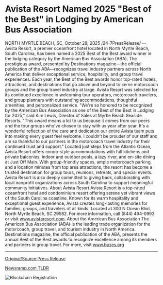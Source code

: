 # Avista Resort Named 2025 "Best of the Best" in Lodging by American Bus Association

NORTH MYRTLE BEACH, SC, October 28, 2025 /24-7PressRelease/ -- Avista Resort, a premier oceanfront hotel located in North Myrtle Beach, South Carolina, has been named a 2025 Best of the Best award winner in the lodging category by the American Bus Association (ABA). The prestigious award, presented by Destinations magazine—the official publication of the ABA—recognizes travel industry partners across North America that deliver exceptional service, hospitality, and group travel experiences.  Each year, the Best of the Best awards honor top-rated hotels, attractions, and destinations that go above and beyond to serve motorcoach groups and the group travel industry at large. Avista Resort was selected for its continued excellence in welcoming tour operators, motorcoach travelers, and group planners with outstanding accommodations, thoughtful amenities, and personalized service.  "We're so honored to be recognized by the American Bus Association as one of the Best of the Best in Lodging for 2025," said Kim Lewis, Director of Sales at Myrtle Beach Seaside Resorts. "This award means a lot to us because it comes from our peers and the tour groups who've chosen to stay with us year after year. It's a wonderful reflection of the care and dedication our entire Avista team puts into making every guest feel welcome. I couldn't be prouder of our staff and am so thankful to our partners in the motorcoach travel industry for their continued trust and support."  Located just steps from the Atlantic Ocean, Avista Resort offers condo-style accommodations with full kitchens and private balconies, indoor and outdoor pools, a lazy river, and on-site dining at Just Off Main. With group-friendly spaces, ample motorcoach parking, and a location minutes from top area attractions, the resort has become a trusted destination for group tours, reunions, retreats, and special events.  Avista Resort is also deeply committed to giving back, collaborating with local nonprofit organizations across South Carolina to support meaningful community initiatives.  About Avista Resort Avista Resort is a top-rated oceanfront hotel and condominium resort offering serene yet vibrant views of the South Carolina coastline. Known for its warm hospitality and exceptional guest experience, Avista creates long-lasting memories for families, groups, and travelers of all kinds. Located at 300 N Ocean Blvd, North Myrtle Beach, SC 29582. For more information, call (844) 494-0993 or visit www.avistaresort.com.  About the American Bus Association The American Bus Association (ABA) is the leading trade organization for the motorcoach, group travel, and tourism industry in North America. Destinations magazine, the official publication of the ABA, presents the annual Best of the Best awards to recognize excellence among its members and partners in group travel. For more, visit www.buses.org 

---

[Original/Source Press Release](https://www.24-7pressrelease.com/press-release/528126/avista-resort-named-2025-best-of-the-best-in-lodging-by-american-bus-association)
                    

[Newsramp.com TLDR](https://newsramp.com/curated-news/avista-resort-wins-prestigious-aba-best-of-the-best-lodging-award/5bc5ccbc905ba2d4be02ea9bea5e1fc4) 

 

 



![Blockchain Registration](https://cdn.newsramp.app/24-7PressRelease/qrcode/2510/28/gainVkEb.webp)